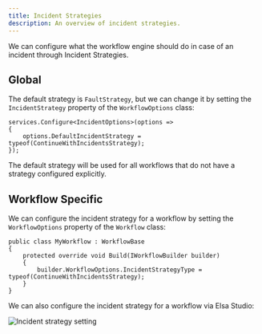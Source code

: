```yaml
---
title: Incident Strategies
description: An overview of incident strategies.
---
```


We can configure what the workflow engine should do in case of an incident through Incident Strategies.

## Global

The default strategy is `FaultStrategy`, but we can change it by setting the `IncidentStrategy` property of the `WorkflowOptions` class:

```clike
services.Configure<IncidentOptions>(options =>
{
    options.DefaultIncidentStrategy = typeof(ContinueWithIncidentsStrategy);
});
```

The default strategy will be used for all workflows that do not have a strategy configured explicitly.

## Workflow Specific

We can configure the incident strategy for a workflow by setting the `WorkflowOptions` property of the `Workflow` class:

```clike
public class MyWorkflow : WorkflowBase
{
    protected override void Build(IWorkflowBuilder builder)
    {
        builder.WorkflowOptions.IncidentStrategyType = typeof(ContinueWithIncidentsStrategy);
    }
}
```

We can also configure the incident strategy for a workflow via Elsa Studio:

![Incident strategy setting](/incidents/workflow-definition-incident-settings.png)
